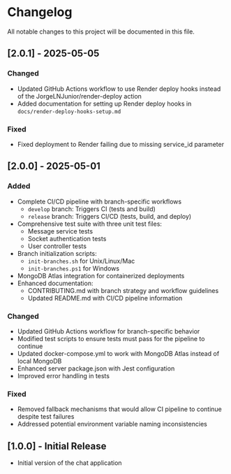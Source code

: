 # Changelog

All notable changes to this project will be documented in this file.

## [2.0.1] - 2025-05-05

### Changed
- Updated GitHub Actions workflow to use Render deploy hooks instead of the JorgeLNJunior/render-deploy action
- Added documentation for setting up Render deploy hooks in `docs/render-deploy-hooks-setup.md`

### Fixed
- Fixed deployment to Render failing due to missing service_id parameter

## [2.0.0] - 2025-05-01

### Added
- Complete CI/CD pipeline with branch-specific workflows
  - `develop` branch: Triggers CI (tests and build)
  - `release` branch: Triggers CI/CD (tests, build, and deploy)
- Comprehensive test suite with three unit test files:
  - Message service tests
  - Socket authentication tests
  - User controller tests
- Branch initialization scripts:
  - `init-branches.sh` for Unix/Linux/Mac
  - `init-branches.ps1` for Windows
- MongoDB Atlas integration for containerized deployments
- Enhanced documentation:
  - CONTRIBUTING.md with branch strategy and workflow guidelines
  - Updated README.md with CI/CD pipeline information

### Changed
- Updated GitHub Actions workflow for branch-specific behavior
- Modified test scripts to ensure tests must pass for the pipeline to continue
- Updated docker-compose.yml to work with MongoDB Atlas instead of local MongoDB
- Enhanced server package.json with Jest configuration
- Improved error handling in tests

### Fixed
- Removed fallback mechanisms that would allow CI pipeline to continue despite test failures
- Addressed potential environment variable naming inconsistencies

## [1.0.0] - Initial Release

- Initial version of the chat application
